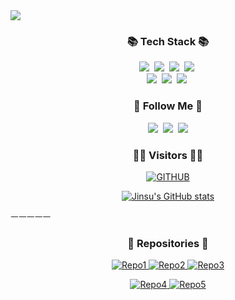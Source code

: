 <img src="https://capsule-render.vercel.app/api?type=wave&color=gradient&height=300&section=header&text=Welcome%20to%20Jinsu%27s%20GitHub&fontSize=60&fontColor=ffffff&textAlign=center&animation=twinkling" />

<h3 align="center">📚 Tech Stack 📚</h3>
<p align="center">
  <img src="https://img.shields.io/badge/Java-007396?style=flat-square&logo=Java&logoColor=white"/>&nbsp
  <img src="https://img.shields.io/badge/Spring-6DB33F?style=flat-square&logo=Spring&logoColor=white"/>&nbsp
  <img src="https://img.shields.io/badge/SpringBoot-6DB33F?style=flat-square&logo=SpringBoot&logoColor=white"/>&nbsp 
  <img src="https://img.shields.io/badge/Mysql-E6B91E?style=flat-square&logo=MySql&logoColor=white"/>&nbsp 
  <br>
  <img src="https://img.shields.io/badge/Oracle-F80000?style=flat-square&logo=Oracle&logoColor=white"/>&nbsp
  <img src="https://img.shields.io/badge/Git-F05032?style=flat-square&logo=Git&logoColor=white"/>&nbsp
  <img src="https://img.shields.io/badge/GitHub-181717?style=flat-square&logo=GitHub&logoColor=white"/>&nbsp
</p>
<h3 align="center">🌈 Follow Me 🌈</h3>
<p align="center">
  <a href="https://myinfo503.tistory.com"><img src="https://img.shields.io/badge/Tech%20Blog-11B48A?style=flat-square&logo=Tistory&logoColor=white&link=https://myinfo503.tistory.com"/></a>&nbsp
  <a href="https://www.instagram.com/jeensoo_/"><img src="https://img.shields.io/badge/Instagram-E4405F?style=flat-square&logo=Instagram&logoColor=white&link=https://https://www.instagram.com/jeensoo_/"/></a>&nbsp
  <a href="mailto:jinsu8828@gmail.com"><img src="https://img.shields.io/badge/Gmail-d14836?style=flat-square&logo=Gmail&logoColor=white&link=jinsu8828@gmail.com"/></a>
</p>

<h3 align="center">👨‍💻 Visitors 👩‍💻</h3> 

<p align="center">
  <a href="https://github.com/KimuJinsu">
    <img src="https://hits.seeyoufarm.com/api/count/incr/badge.svg?url=https%3A%2F%2Fgithub.com%2FKimuJinsu&count_bg=%23F29494&title_bg=%232F2E2E&icon=github.svg&icon_color=%23FFFFFF&title=GITHUB&edge_flat=false" alt="GITHUB">
  </a>
</p>

<p align="center">
  <a href="https://github.com/KimuJinsu/github-readme-stats">
    <img src="https://github-readme-stats.vercel.app/api?username=KimuJinsu&include_all_commits=true&theme=merko&hide_border=true&count_private=true" alt="Jinsu's GitHub stats">
  </a>
</p>

ㅡㅡㅡㅡㅡ
<h3 align="center">📂 Repositories 📂</h3>

<p align="center">
  <a href="https://github.com/KimuJinsu/Repo1">
    <img src="https://img.shields.io/badge/Repo1-181717?style=flat-square&logo=GitHub&logoColor=white" alt="Repo1"/>
  </a>
  <a href="https://github.com/KimuJinsu/Repo2">
    <img src="https://img.shields.io/badge/Repo2-181717?style=flat-square&logo=GitHub&logoColor=white" alt="Repo2"/>
  </a>
  <a href="https://github.com/KimuJinsu/Repo3">
    <img src="https://img.shields.io/badge/Repo3-181717?style=flat-square&logo=GitHub&logoColor=white" alt="Repo3"/>
  </a>
</p>

<p align="center">
  <a href="https://github.com/KimuJinsu/Repo4">
    <img src="https://img.shields.io/badge/Repo4-181717?style=flat-square&logo=GitHub&logoColor=white" alt="Repo4"/>
  </a>
  <a href="https://github.com/KimuJinsu/Repo5">
    <img src="https://img.shields.io/badge/Repo5-181717?style=flat-square&logo=GitHub&logoColor=white" alt="Repo5"/>
  </a>
</p>
